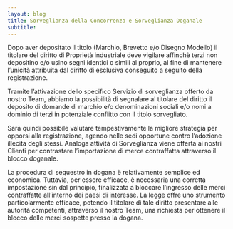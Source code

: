 ```yaml
---
layout: blog
title: Sorveglianza della Concorrenza e Sorveglianza Doganale
subtitle: 
---
```


Dopo aver depositato il titolo (Marchio, Brevetto e/o Disegno Modello) il titolare del diritto di Proprietà
industriale deve vigilare affinchè terzi non depositino e/o usino segni identici o simili al proprio, al fine di
mantenere l’unicità attribuita dal diritto di esclusiva conseguito a seguito della registrazione.

Tramite l’attivazione dello specifico Servizio di sorveglianza offerto da nostro Team, abbiamo la possibilità
di segnalare al titolare del diritto il deposito di domande di marchio e/o denominazioni sociali e/o nomi a
dominio di terzi in potenziale conflitto con il titolo sorvegliato.

Sarà quindi possibile valutare tempestivamente la migliore strategia per opporsi alla registrazione, agendo
nelle sedi opportune contro l’adozione illecita degli stessi.
Analoga attività di Sorveglianza viene offerta ai nostri Clienti per contrastare l’importazione di merce
contraffatta attraverso il blocco doganale.

La procedura di sequestro in dogana è relativamente semplice ed economica. Tuttavia, per essere efficace,
è necessaria una corretta impostazione sin dal principio, finalizzata a bloccare l’ingresso delle merci
contraffatte all’interno dei paesi di interesse. La legge offre uno strumento particolarmente efficace,
potendo il titolare di tale diritto presentare alle autorità competenti, attraverso il nostro Team, una
richiesta per ottenere il blocco delle merci sospette presso la dogana.